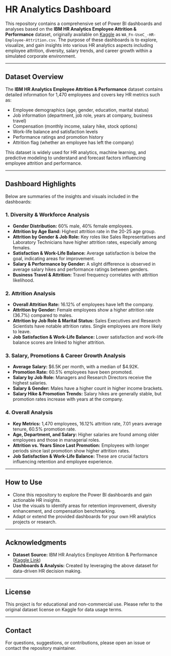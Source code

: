 # HR Analytics Dashboard

This repository contains a comprehensive set of Power BI dashboards and analyses based on the **IBM HR Analytics Employee Attrition & Performance** dataset, originally available on [Kaggle](https://www.kaggle.com/datasets/pavansubhasht/ibm-hr-analytics-attrition-dataset) as `WA_Fn-UseC_-HR-Employee-Attrition.csv`. The purpose of these dashboards is to explore, visualize, and gain insights into various HR analytics aspects including employee attrition, diversity, salary trends, and career growth within a simulated corporate environment.

---

## Dataset Overview

The **IBM HR Analytics Employee Attrition & Performance** dataset contains detailed information for 1,470 employees and covers key HR metrics such as:

- Employee demographics (age, gender, education, marital status)
- Job information (department, job role, years at company, business travel)
- Compensation (monthly income, salary hike, stock options)
- Work-life balance and satisfaction levels
- Performance ratings and promotion history
- Attrition flag (whether an employee has left the company)

This dataset is widely used for HR analytics, machine learning, and predictive modeling to understand and forecast factors influencing employee attrition and performance.

---

## Dashboard Highlights

Below are summaries of the insights and visuals included in the dashboards:

### 1. Diversity & Workforce Analysis

- **Gender Distribution:** 60% male, 40% female employees.
- **Attrition by Age Band:** Highest attrition rate in the 20-25 age group.
- **Attrition by Gender & Job Role:** Key roles like Sales Representatives and Laboratory Technicians have higher attrition rates, especially among females.
- **Satisfaction & Work-Life Balance:** Average satisfaction is below the goal, indicating areas for improvement.
- **Salary & Performance by Gender:** A slight difference is observed in average salary hikes and performance ratings between genders.
- **Business Travel & Attrition:** Travel frequency correlates with attrition likelihood.

### 2. Attrition Analysis

- **Overall Attrition Rate:** 16.12% of employees have left the company.
- **Attrition by Gender:** Female employees show a higher attrition rate (36.7%) compared to males.
- **Attrition by Job Role & Marital Status:** Sales Executives and Research Scientists have notable attrition rates. Single employees are more likely to leave.
- **Job Satisfaction & Work-Life Balance:** Lower satisfaction and work-life balance scores are linked to higher attrition.

### 3. Salary, Promotions & Career Growth Analysis

- **Average Salary:** $6.5K per month, with a median of $4.92K.
- **Promotion Rate:** 60.5% employees have been promoted.
- **Salary by Job Role:** Managers and Research Directors receive the highest salaries.
- **Salary & Gender:** Males have a higher count in higher income brackets.
- **Salary Hike & Promotion Trends:** Salary hikes are generally stable, but promotion rates increase with years at the company.

### 4. Overall Analysis

- **Key Metrics:** 1,470 employees, 16.12% attrition rate, 7.01 years average tenure, 60.5% promotion rate.
- **Age, Department, and Salary:** Higher salaries are found among older employees and those in managerial roles.
- **Attrition vs. Years Since Last Promotion:** Employees with longer periods since last promotion show higher attrition rates.
- **Job Satisfaction & Work-Life Balance:** These are crucial factors influencing retention and employee experience.

---

## How to Use

- Clone this repository to explore the Power BI dashboards and gain actionable HR insights.
- Use the visuals to identify areas for retention improvement, diversity enhancement, and compensation benchmarking.
- Adapt or extend the provided dashboards for your own HR analytics projects or research.

---

## Acknowledgments

- **Dataset Source:** IBM HR Analytics Employee Attrition & Performance ([Kaggle Link](https://www.kaggle.com/datasets/pavansubhasht/ibm-hr-analytics-attrition-dataset))
- **Dashboards & Analysis:** Created by leveraging the above dataset for data-driven HR decision making.

---

## License

This project is for educational and non-commercial use. Please refer to the original dataset license on Kaggle for data usage terms.

---

## Contact

For questions, suggestions, or contributions, please open an issue or contact the repository maintainer.

